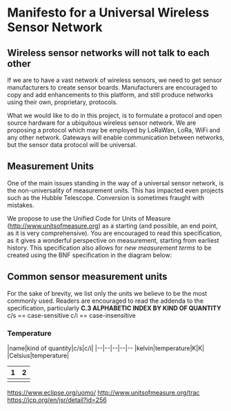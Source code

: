 Manifesto for a Universal Wireless Sensor Network
=

## Wireless sensor networks will not talk to each other
If we are to have a vast network of wireless sensors, we need to get sensor manufacturers to create sensor boards. Manufacturers are encouraged to copy and add enhancements to this platform, and still produce networks using their own, proprietary, protocols.

What we would like to do in this project, is to formulate a protocol and open source hardware for a ubiquitous wireless sensor network. We are proposing a protocol which may be employed by LoRaWan, LoRa, WiFi and any other network. Gateways will enable communication between networks, but the sensor data protocol will be universal.

## Measurement Units
One of the main issues standing in the way of a universal sensor network, is the non-universality of measurement units. This has impacted even projects such as the Hubble Telescope. Conversion is sometimes fraught with mistakes.

We propose to use the Unified Code for Units of Measure (http://www.unitsofmeasure.org) as a starting (and possible, an end point, as it is very comprehensive). You are encouraged to read this specification, as it gives a wonderful perspective on measurement, starting from earliest history.
This specification also allows for *new measurement terms* to be created using the BNF specification in the diagram below:
[
](./images/bnf_syntax.jpg)

## Common sensor measurement units
For the sake of brevity, we list only the units we believe to be the most commonly used. Readers are encouraged to read the addenda to the specification, particularly **C.3  ALPHABETIC INDEX BY KIND OF QUANTITY**
c/s == case-sensitive
c/i == case-insensitive
### Temperature
|name|kind of quantity|c/s|c/i|
|--|--|--|--|--
|kelvin|temperature|K|K|
|Celsius|temperature|


| 1 |2  |
|--|--|
|  |  |









https://www.eclipse.org/uomo/
http://www.unitsofmeasure.org/trac
https://jcp.org/en/jsr/detail?id=256


<!--stackedit_data:
eyJoaXN0b3J5IjpbMTcyMTc4MzUxMF19
-->